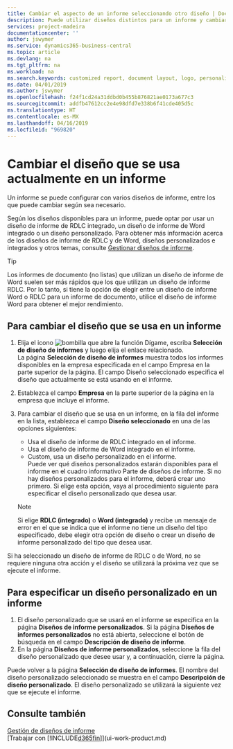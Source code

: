 ```yaml
---
title: Cambiar el aspecto de un informe seleccionando otro diseño | Documentos de Microsoft
description: Puede utilizar diseños distintos para un informe y cambiar de un diseño a otro para cambiar el aspecto de un informe.
services: project-madeira
documentationcenter: ''
author: jswymer
ms.service: dynamics365-business-central
ms.topic: article
ms.devlang: na
ms.tgt_pltfrm: na
ms.workload: na
ms.search.keywords: customized report, document layout, logo, personalize
ms.date: 04/01/2019
ms.author: jswymer
ms.openlocfilehash: f24f1cd24a31ddbd0b455b876821ae0173a677c3
ms.sourcegitcommit: addfb47612cc2e4e98dfd7e338b6f41cde405d5c
ms.translationtype: HT
ms.contentlocale: es-MX
ms.lasthandoff: 04/16/2019
ms.locfileid: "969820"
---
```

# <a name="change-which-layout-is-currently-used-on-a-report"></a>Cambiar el diseño que se usa actualmente en un informe
Un informe se puede configurar con varios diseños de informe, entre los que puede cambiar según sea necesario.

Según los diseños disponibles para un informe, puede optar por usar un diseño de informe de RDLC integrado, un diseño de informe de Word integrado o un diseño personalizado. Para obtener más información acerca de los diseños de informe de RDLC y de Word, diseños personalizados e integrados y otros temas, consulte [Gestionar diseños de informe](ui-manage-report-layouts.md).

> [!TIP]  
> Los informes de documento (no listas) que utilizan un diseño de informe de Word suelen ser más rápidos que los que utilizan un diseño de informe RDLC. Por lo tanto, si tiene la opción de elegir entre un diseño de informe Word o RDLC para un informe de documento, utilice el diseño de informe Word para obtener el mejor rendimiento.  

## <a name="to-change-the-layout-that-is-used-on-a-report"></a>Para cambiar el diseño que se usa en un informe
1. Elija el icono ![bombilla que abre la función Dígame](media/ui-search/search_small.png "Dígame que desea hacer"), escriba **Selección de diseño de informes** y luego elija el enlace relacionado.  
   La página **Selección de diseño de informes** muestra todos los informes disponibles en la empresa especificada en el campo Empresa en la parte superior de la página. El campo Diseño seleccionado especifica el diseño que actualmente se está usando en el informe.
2. Establezca el campo **Empresa** en la parte superior de la página en la empresa que incluye el informe.
3. Para cambiar el diseño que se usa en un informe, en la fila del informe en la lista, establezca el campo **Diseño seleccionado** en una de las opciones siguientes:
   * Usa el diseño de informe de RDLC integrado en el informe.
   * Usa el diseño de informe de Word integrado en el informe.
   * Custom, usa un diseño personalizado en el informe.  
     Puede ver qué diseños personalizados estarán disponibles para el informe en el cuadro informativo Parte de diseños de informe. Si no hay diseños personalizados para el informe, deberá crear uno primero. Si elige esta opción, vaya al procedimiento siguiente para especificar el diseño personalizado que desea usar.

    > [!NOTE]  
    >   Si elige **RDLC (integrado)** o **Word (integrado)** y recibe un mensaje de error en el que se indica que el informe no tiene un diseño del tipo especificado, debe elegir otra opción de diseño o crear un diseño de informe personalizado del tipo que desea usar.

Si ha seleccionado un diseño de informe de RDLC o de Word, no se requiere ninguna otra acción y el diseño se utilizará la próxima vez que se ejecute el informe.

## <a name="to-specify-a-custom-layout-on-a-report"></a>Para especificar un diseño personalizado en un informe
1. El diseño personalizado que se usará en el informe se especifica en la página **Diseños de informe personalizados**. Si la página **Diseños de informes personalizados** no está abierta, seleccione el botón de búsqueda en el campo **Descripción de diseño de informe**.
2. En la página **Diseños de informe personalizados**, seleccione la fila del diseño personalizado que desee usar y, a continuación, cierre la página.

Puede volver a la página **Selección de diseño de informes**. El nombre del diseño personalizado seleccionado se muestra en el campo **Descripción de diseño personalizado**. El diseño personalizado se utilizará la siguiente vez que se ejecute el informe.

## <a name="see-also"></a>Consulte también
[Gestión de diseños de informe](ui-manage-report-layouts.md)  
[Trabajar con [!INCLUDE[d365fin](includes/d365fin_md.md)]](ui-work-product.md)
